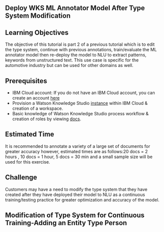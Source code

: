 ## Deploy WKS ML Annotator Model After Type System Modification 

## Learning Objectives

The objective of this tutorial is part 2 of a previous tutorial which is to edit the type system, continue with previous annotations, train/evaluate the ML annotator model then re-deploy the model to NLU to extract patterns, keywords from unstructured text. This use case is specific for the automotive industry but can be used for other domains as well.

## Prerequisites

- IBM Cloud account: If you do not have an IBM Cloud account, you can create an account [here](https://cloud.ibm.com/)
- Provision a Watson Knowledge Studio [instance](https://cloud.ibm.com/catalog/services/knowledge-studio?hideTours=true&?cm_sp=WatsonPlatform-WatsonPlatform-_-OnPageNavCTA-IBMWatson_Discovery-_-Watson_Developer_Website) within IBM Cloud & creation of a workspace.
- Basic knowledge of Watson Knowledge Studio process workflow & creation of roles by viewing [docs](https://cloud.ibm.com/docs/services/watson-knowledge-studio?topic=watson-knowledge-studio-wks_tutintro#wks_tokenizer).

## Estimated Time

It is recommended to annotate a variety of a large set of documents for greater accuracy however, estimated times are as follows:20 docs = 2 hours , 10 docs = 1 hour, 5 docs = 30 min and a small sample size will be used for this exercise.

## Challenge

Customers may have a need to modify the type system that they have created after they have deployed their model to NLU as a continuous training/testing practice for greater optimization and accuracy of the model.

## Modification of Type System for Continuous Training-Adding an Entity Type Person
